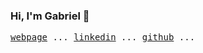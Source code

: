 ### Hi, I'm Gabriel 🤘
<samp>
<a rel="noreferrer" target="_blank" href="https://gabriel-vicente-dev.vercel.app/">webpage</a> ...
<a rel="noreferrer" target="_blank" href="https://www.linkedin.com/in/gabriel--vicente/">linkedin</a> ...
<a rel="noreferrer" target="_blank" href="https://github.com/hastalamuerteg">github</a> ...
</samp>
